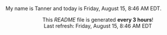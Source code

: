 My name is Tanner and today is Friday, August 15, 8:46 AM EDT.

<p align="center">This <i>README</i> file is generated <b>every 3 hours</b>!</br>Last refresh: Friday, August 15, 8:46 AM EDT<br /></p>
